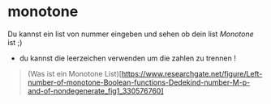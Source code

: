# monotone

Du kannst ein list von nummer eingeben und sehen ob dein list _Monotone_ ist ;)

- du kannst die leerzeichen verwenden um die zahlen zu trennen !

> (Was ist ein Monotone List)[https://www.researchgate.net/figure/Left-number-of-monotone-Boolean-functions-Dedekind-number-M-p-and-of-nondegenerate_fig1_330576760]

